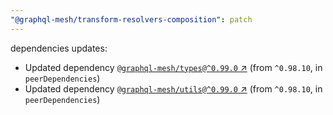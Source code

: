 ```yaml
---
"@graphql-mesh/transform-resolvers-composition": patch
---
```

dependencies updates:
  - Updated dependency [`@graphql-mesh/types@^0.99.0` ↗︎](https://www.npmjs.com/package/@graphql-mesh/types/v/0.99.0) (from `^0.98.10`, in `peerDependencies`)
  - Updated dependency [`@graphql-mesh/utils@^0.99.0` ↗︎](https://www.npmjs.com/package/@graphql-mesh/utils/v/0.99.0) (from `^0.98.10`, in `peerDependencies`)
